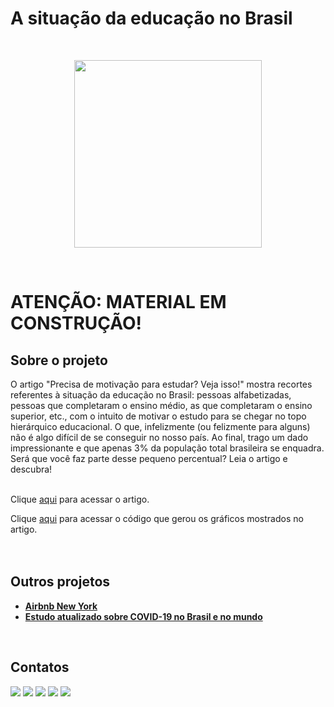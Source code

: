# A situação da educação no Brasil
<br/>

<p align="center">
  <img src="students.jpg" height=300px>
</p>
<br/>

# ATENÇÃO: MATERIAL EM CONSTRUÇÃO!

## Sobre o projeto
O artigo "Precisa de motivação para estudar? Veja isso!" mostra recortes referentes à situação da educação no Brasil: pessoas alfabetizadas, pessoas que completaram o ensino médio, as que completaram o ensino superior, etc.,  com o intuito de motivar o estudo para se chegar no topo hierárquico educacional. O que, infelizmente (ou felizmente para alguns) não é algo difícil de se conseguir no nosso país. Ao final, trago um dado impressionante e que apenas 3% da população total brasileira se enquadra. Será que você faz parte desse pequeno percentual? Leia o artigo e descubra!
<br/>
<br/>

Clique [aqui](https://www.linkedin.com/pulse/precisa-de-motiva%25C3%25A7%25C3%25A3o-para-estudar-veja-isso-raffaela-loffredo) para acessar o artigo.

Clique [aqui](https://github.com/raffaloffredo/educacao_no_brasil/blob/main/%5BLoffredoDS%5D_Pesquisa_Situa%C3%A7%C3%A3o_Educacional_no_Brasil.ipynb) para acessar o código que gerou os gráficos mostrados no artigo.
<br/>
<br/>
<br/>

## Outros projetos
* **[Airbnb New York](https://github.com/raffaloffredo/airbnb_new_york_portuguese)**
* **[Estudo atualizado sobre COVID-19 no Brasil e no mundo](https://github.com/raffaloffredo/covid_2023_portuguese)**
<br/>

 ## Contatos
<div>
  <a href="https://www.linkedin.com/in/raffaela-loffredo/?locale=en_US" target="_blank"><img src="https://img.shields.io/badge/-LinkedIn-%230077B5?style=for-the-badge&logo=linkedin&logoColor=white" target="_blank"></a>
  <a href="https://sites.google.com/view/loffredo/" target="_blank"><img src="https://img.shields.io/badge/website-000000?style=for-the-badge&logo=About.me&logoColor=white"></a>
  <a href = "mailto:raffaloffredo@protonmail.com"><img src="https://img.shields.io/badge/ProtonMail-8B89CC?style=for-the-badge&logo=protonmail&logoColor=white" target="_blank"></a>
  <a href="https://instagram.com/loffredo.ds" target="_blank"><img src="https://img.shields.io/badge/-Instagram-%23E4405F?style=for-the-badge&logo=instagram&logoColor=white" target="_blank"></a>
  <a href="https://medium.com/@loffredo.ds" target="_blank"><img src="https://img.shields.io/badge/Medium-12100E?style=for-the-badge&logo=medium&logoColor=white"></a>
</div>
